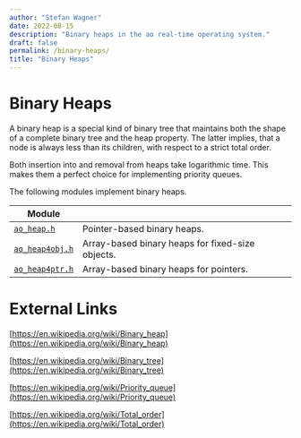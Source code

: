 ```yaml
---
author: "Stefan Wagner"
date: 2022-08-15
description: "Binary heaps in the ao real-time operating system."
draft: false
permalink: /binary-heaps/
title: "Binary Heaps"
---
```


# Binary Heaps

A binary heap is a special kind of binary tree that maintains both the shape of a complete binary tree and the heap property. The latter implies, that a node is always less than its children, with respect to a strict total order.

Both insertion into and removal from heaps take logarithmic time. This makes them a perfect choice for implementing priority queues.

The following modules implement binary heaps.

| Module | |
|--------|-|
| [`ao_heap.h`](modules/heap.md) | Pointer-based binary heaps. |
| [`ao_heap4obj.h`](modules/heap4obj.md) | Array-based binary heaps for fixed-size objects. |
| [`ao_heap4ptr.h`](modules/heap4ptr.md) | Array-based binary heaps for pointers. |

# External Links

[https://en.wikipedia.org/wiki/Binary_heap](https://en.wikipedia.org/wiki/Binary_heap)

[https://en.wikipedia.org/wiki/Binary_tree](https://en.wikipedia.org/wiki/Binary_tree)

[https://en.wikipedia.org/wiki/Priority_queue](https://en.wikipedia.org/wiki/Priority_queue)

[https://en.wikipedia.org/wiki/Total_order](https://en.wikipedia.org/wiki/Total_order)
